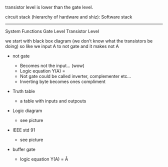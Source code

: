 transistor level is lower than the gate level.

circuit stack (hierarchy of hardware and shiz):
Software stack
______
System
Functions
Gate Level
Transistor Level

we start with black box diagram (we don't know what the transistors be doing) so like we input A to not gate and it makes not A

- not gate
	- Becomes not the input... (wow)
	- Logic equation Y(A) = 
	- Not gate could be called inverter, complementer etc...
	- Inverting byte becomes ones compliment 
- Truth table
	- a table with inputs and outpouts
- Logic diagram
	- see picture
- IEEE std 91 
	- see picture

- buffer gate
	- logic equation Y(A) = Ā
	